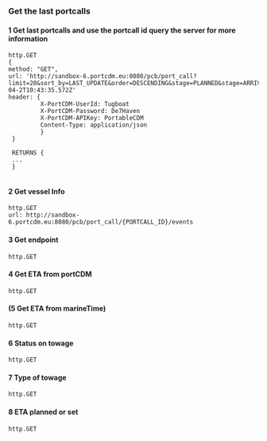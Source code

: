 ### Get the last portcalls

#### 1 Get last portcalls and use the portcall id query the server for more information
```````````
http.GET
{
method: "GET",
url: 'http://sandbox-6.portcdm.eu:8080/pcb/port_call?limit=20&sort_by=LAST_UPDATE&order=DESCENDING&stage=PLANNED&stage=ARRIVED&stage=BERTHED&stage=ANCHORED&stage=UNDER_WAY&stage=SAILED&updated_after=2018-04-2T10:43:35.572Z'
header: {
         X-PortCDM-UserId: Tugboat 
         X-PortCDM-Password: De7Haven
         X-PortCDM-APIKey: PortableCDM
         Content-Type: application/json
         }
 }
 
 RETURNS {
 ...
 }
 
 ```````````
 #### 2 Get vessel Info
 ```````````
 http.GET
 url: http://sandbox-6.portcdm.eu:8080/pcb/port_call/{PORTCALL_ID}/events
 ```````````
 #### 3 Get endpoint
 ```````````
 http.GET
 ```````````
 #### 4 Get ETA from portCDM
  ```````````
 http.GET
 ```````````
 #### (5 Get ETA from marineTime)
  ```````````
 http.GET
 ```````````
 #### 6 Status on towage
  ```````````
 http.GET
 ```````````
 #### 7 Type of towage
  ```````````
 http.GET
 ```````````
 #### 8 ETA planned or set
  ```````````
 http.GET
 ```````````
